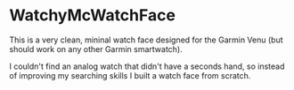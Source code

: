 # WatchyMcWatchFace
This is a very clean, mininal watch face designed for the Garmin Venu (but should work on any other Garmin smartwatch). 

I couldn't find an analog watch that didn't have a seconds hand, so instead of improving my searching skills I built a watch face from scratch.
